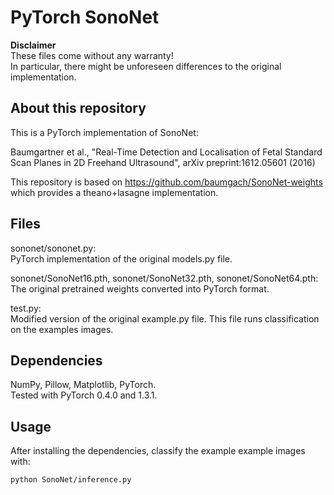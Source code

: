 <!--
 * @Author: Shuangchi He / Yulv
 * @Email: yulvchi@qq.com
 * @Date: 2022-03-18 10:33:37
 * @Motto: Entities should not be multiplied unnecessarily.
 * @LastEditors: Shuangchi He
 * @LastEditTime: 2022-03-18 22:32:28
 * @FilePath: /Awesome-Ultrasound-Standard-Plane-Detection/src/SonoNet/README.md
 * @Description: PyTorch implementation of SonoNet.
 * Init from https://github.com/rdroste/SonoNet_PyTorch
-->

# PyTorch SonoNet

**Disclaimer**  
These files come without any warranty!  
In particular, there might be unforeseen differences to the original implementation.

## About this repository

This is a PyTorch implementation of SonoNet:

Baumgartner et al., "Real-Time Detection and Localisation of Fetal Standard Scan Planes in 2D Freehand Ultrasound", arXiv preprint:1612.05601 (2016)

This repository is based on https://github.com/baumgach/SonoNet-weights which provides a theano+lasagne implementation.

## Files

sononet/sononet.py:  
PyTorch implementation of the original models.py file.

sononet/SonoNet16.pth, sononet/SonoNet32.pth, sononet/SonoNet64.pth:  
The original pretrained weights converted into PyTorch format.

test.py:  
Modified version of the original example.py file. This file runs classification on the examples images.

## Dependencies

NumPy, Pillow, Matplotlib, PyTorch.  
Tested with PyTorch 0.4.0 and 1.3.1.

## Usage

After installing the dependencies, classify the example example images with:

``` bash
python SonoNet/inference.py
```
